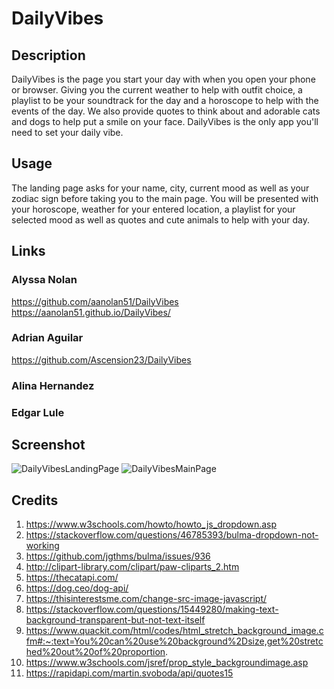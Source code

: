 # DailyVibes

## Description

DailyVibes is the page you start your day with when you open your phone or browser. Giving you the current weather to help with outfit choice, a playlist to be your soundtrack for the day and a horoscope to help with the events of the day. We also provide quotes to think about and adorable cats and dogs to help put a smile on your face. DailyVibes is the only app you'll need to set your daily vibe.

## Usage

The landing page asks for your name, city, current mood as well as your zodiac sign before taking you to the main page. You will be presented with your horoscope, weather for your entered location, a playlist for your selected mood as well as quotes and cute animals to help with your day.

## Links

### Alyssa Nolan
https://github.com/aanolan51/DailyVibes
https://aanolan51.github.io/DailyVibes/

### Adrian Aguilar
https://github.com/Ascension23/DailyVibes


### Alina Hernandez


### Edgar Lule


## Screenshot
![DailyVibesLandingPage](https://user-images.githubusercontent.com/77472152/117386863-7d954d80-ae9c-11eb-8870-64c2b3a6b9dd.png)
![DailyVibesMainPage](https://user-images.githubusercontent.com/77472152/117386898-96056800-ae9c-11eb-80b4-2ab67a798429.png)



## Credits
1. https://www.w3schools.com/howto/howto_js_dropdown.asp
2. https://stackoverflow.com/questions/46785393/bulma-dropdown-not-working
3. https://github.com/jgthms/bulma/issues/936
4. http://clipart-library.com/clipart/paw-cliparts_2.htm
5. https://thecatapi.com/
6. https://dog.ceo/dog-api/
8. https://thisinterestsme.com/change-src-image-javascript/
9. https://stackoverflow.com/questions/15449280/making-text-background-transparent-but-not-text-itself
10. https://www.quackit.com/html/codes/html_stretch_background_image.cfm#:~:text=You%20can%20use%20background%2Dsize,get%20stretched%20out%20of%20proportion.
11. https://www.w3schools.com/jsref/prop_style_backgroundimage.asp
12. https://rapidapi.com/martin.svoboda/api/quotes15
